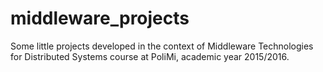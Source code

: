 # middleware_projects
Some little projects developed in the context of Middleware Technologies for Distributed Systems course at PoliMi, academic year 2015/2016.
